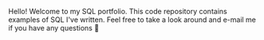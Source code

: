 
Hello!
Welcome to my SQL portfolio. This code repository contains examples of SQL I've written. Feel free to take a look around and e-mail me if you have any questions 💯
